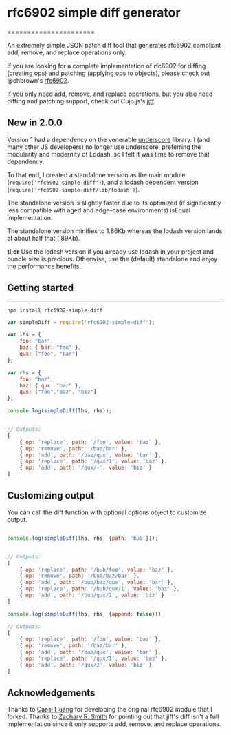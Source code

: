 # rfc6902 simple diff generator
======================

An extremely simple JSON patch diff tool that generates rfc6902 compliant add, remove, and replace operations only.

If you are looking for a complete implementation of rfc6902 for diffing (creating ops) and patching (applying ops to objects), please check out @chbrown's [rfc6902](https://www.npmjs.org/package/rfc6902).

If you only need add, remove, and replace operations, but you also need diffing and patching support, check out Cujo.js's [jiff](https://www.npmjs.org/package/jiff).

## New in 2.0.0
Version 1 had a dependency on the venerable [underscore](https://underscorejs.org) library. I (and many other JS developers) no longer use underscore, preferring the modularity and modernity of Lodash, so I felt it was time to remove that dependency.

To that end, I created a standalone version as the main module (`require('rfc6902-simple-diff')`), and a lodash dependent version (`require('rfc6902-simple-diff/lib/lodash')`).

The standalone version is slightly faster due to its optimized (if significantly less compatible with aged and edge-case environments) isEqual implementation.

The standalone version minifies to 1.86Kb whereas the lodash version lands at about half that (.89Kb).

**tl;dr** Use the lodash version if you already use lodash in your project and bundle size is precious. Otherwise, use the (default) standalone and enjoy the performance benefits.

## Getting started
-----

```shell
npm install rfc6902-simple-diff
```

```javascript
var simpleDiff = require('rfc6902-simple-diff');

var lhs = {
    foo: "bar",
    baz: { bar: "foo" },
    qux: ["foo", "bar"]
};

var rhs = {
    foo: "baz",
    baz: { qux: "bar" },
    qux: ["foo","baz", "biz"]
};

console.log(simpleDiff(lhs, rhs));


// Outputs:
[
    { op: 'replace', path: '/foo', value: 'baz' },
    { op: 'remove', path: '/baz/bar' },
    { op: 'add', path: '/baz/qux', value: 'bar' },
    { op: 'replace', path: '/qux/1', value: 'baz' },
    { op: 'add', path: '/qux/-', value: 'biz' }
]
```

Customizing output
------

You can call the diff function with optional options object to customize output.


```javascript

console.log(simpleDiff(lhs, rhs, {path: 'bub'}));


// Outputs:
[
    { op: 'replace', path: '/bub/foo', value: 'baz' },
    { op: 'remove', path: '/bub/baz/bar' },
    { op: 'add', path: '/bub/baz/qux', value: 'bar' },
    { op: 'replace', path: '/bub/qux/1', value: 'baz' },
    { op: 'add', path: '/bub/qux/2', value: 'biz' }
]

console.log(simpleDiff(lhs, rhs, {append: false}))

// Outputs:
[
    { op: 'replace', path: '/foo', value: 'baz' },
    { op: 'remove', path: '/baz/bar' },
    { op: 'add', path: '/baz/qux', value: 'bar' },
    { op: 'replace', path: '/qux/1', value: 'baz' },
    { op: 'add', path: '/qux/2', value: 'biz' }
]
```

## Acknowledgements

Thanks to [Caasi Huang](https://github.com/caasi) for developing the original rfc6902 module that I forked.
Thanks to [Zachary R. Smith](https://github.com/ZacharyRSmith) for pointing out that jiff's diff isn't a full implementation since it only supports add, remove, and replace operations.
